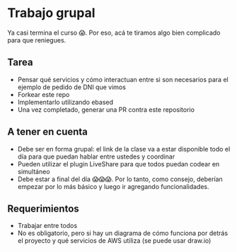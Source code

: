 # Trabajo grupal
Ya casi termina el curso 😱. Por eso, acá te tiramos algo bien complicado para que reniegues.

## Tarea
- Pensar qué servicios y cómo interactuan entre si son necesarios para el ejemplo de pedido de DNI que vimos
- Forkear este repo
- Implementarlo utilizando ebased
- Una vez completado, generar una PR contra este repositorio

## A tener en cuenta
- Debe ser en forma grupal: el link de la clase va a estar disponible todo el día para que puedan hablar entre ustedes y coordinar
- Pueden utilizar el plugin LiveShare para que todos puedan codear en simultáneo
- Debe estar a final del día 😱😱😱. Por lo tanto, como consejo, deberían empezar por lo más básico y luego ir agregando funcionalidades.

## Requerimientos
- Trabajar entre todos
- No es obligatorio, pero si hay un diagrama de cómo funciona por detrás el proyecto y qué servicios de AWS utiliza (se puede usar draw.io)